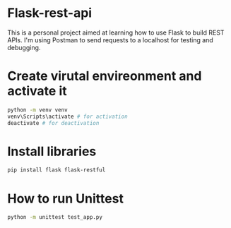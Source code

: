 # Flask-rest-api
This is a personal project aimed at learning how to use Flask to build REST APIs. I'm using Postman to send requests to a localhost for testing and debugging.

# Create virutal envireonment and activate it 

```bash
python -m venv venv
venv\Scripts\activate # for activation
deactivate # for deactivation
```

# Install libraries

```bash
pip install flask flask-restful
```

# How to run Unittest

```bash
python -m unittest test_app.py
```